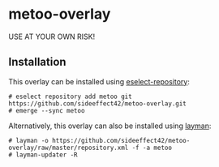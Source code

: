 # metoo-overlay

USE AT YOUR OWN RISK!

## Installation

This overlay can be installed using
[eselect-repository](https://wiki.gentoo.org/wiki/Eselect/Repository):

```console
# eselect repository add metoo git https://github.com/sideeffect42/metoo-overlay.git
# emerge --sync metoo
```

Alternatively, this overlay can also be installed using
[layman](https://wiki.gentoo.org/wiki/Layman):

```console
# layman -o https://github.com/sideeffect42/metoo-overlay/raw/master/repository.xml -f -a metoo
# layman-updater -R
```
